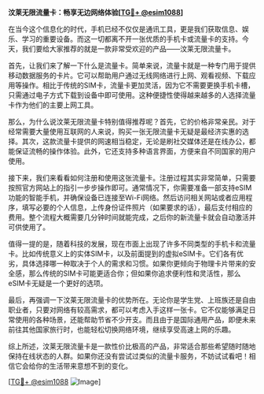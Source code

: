 **汶莱无限流量卡：畅享无边网络体验[[TG💪+ @esim1088](https://t.me/s/esim1088)]**

在当今这个信息化的时代，手机已经不仅仅是通讯工具，更是我们获取信息、娱乐、学习的重要设备。而这一切都离不开一张优质的手机卡或流量卡的支持。今天，我们要给大家推荐的就是一款非常受欢迎的产品——汶莱无限流量卡。

首先，让我们来了解一下什么是流量卡。简单来说，流量卡就是一种专门用于提供移动数据服务的卡片。它可以帮助用户通过无线网络进行上网、观看视频、下载应用等操作。相比于传统的SIM卡，流量卡更加灵活，因为它不需要更换手机卡槽，只需通过电子方式下载到设备中即可使用。这种便捷性使得越来越多的人选择流量卡作为他们的主要上网工具。

那么，为什么说汶莱无限流量卡特别值得推荐呢？首先，它的价格非常亲民。对于经常需要大量使用互联网的人来说，购买一张无限流量卡无疑是最经济实惠的选择。其次，这款流量卡提供的网速相当稳定，无论是刷社交媒体还是在线办公，都能保证流畅的操作体验。此外，它还支持多种语言界面，方便来自不同国家的用户使用。

接下来，我们来看看如何注册和使用这张流量卡。注册过程其实非常简单，只需要按照官方网站上的指引一步步操作即可。通常情况下，你需要准备一部支持eSIM功能的智能手机，并确保设备已连接至Wi-Fi网络。然后访问相关网站或者应用程序，填写必要的个人信息，上传身份证件照片（如果要求的话），最后支付相应的费用。整个流程大概需要几分钟时间就能完成，之后你的新流量卡就会自动激活并可供使用了。

值得一提的是，随着科技的发展，现在市面上出现了许多不同类型的手机卡和流量卡。比如传统意义上的实体SIM卡，以及前面提到的虚拟eSIM卡。它们各有优劣，具体选择哪一种取决于个人的需求和习惯。如果你更倾向于物理卡片带来的安全感，那么传统的SIM卡可能更适合你；但如果你追求便利性和灵活性，那么eSIM卡无疑是一个更好的选项。

最后，再强调一下汶莱无限流量卡的优势所在。无论你是学生党、上班族还是自由职业者，只要对网络有较高需求，都可以考虑入手这样一张卡。它不仅能够满足日常使用的各种场景，还能帮助节省不少开支。而且由于是国际通用产品，即便未来前往其他国家旅行时，也能轻松切换网络环境，继续享受高速上网的乐趣。

综上所述，汶莱无限流量卡是一款性价比极高的产品，非常适合那些希望随时随地保持在线状态的人群。如果你还没有尝试过类似的流量卡服务，不妨试试看吧！相信它会给你的生活带来意想不到的变化。

[[TG💪+ @esim1088](https://t.me/s/esim1088) ![Image](https://i.postimg.cc/4NQfJmqS/Snipaste-2025-05-13-00-14-12.png)]